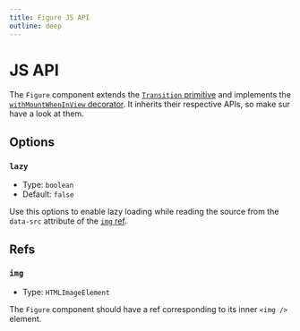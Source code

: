 ```yaml
---
title: Figure JS API
outline: deep
---
```


# JS API

The `Figure` component extends the [`Transition` primitive](/components/primitives/Transition/) and implements the [`withMountWhenInView` decorator](https://js-toolkit.studiometa.dev/api/decorators/withMountWhenInView.html). It inherits their respective APIs, so make sur have a look at them.

## Options

### `lazy`

- Type: `boolean`
- Default: `false`

Use this options to enable lazy loading while reading the source from the `data-src` attribute of the [`img` ref](#img).


## Refs

### `img`

- Type: `HTMLImageElement`

The `Figure` component should have a ref corresponding to its inner `<img />` element.
